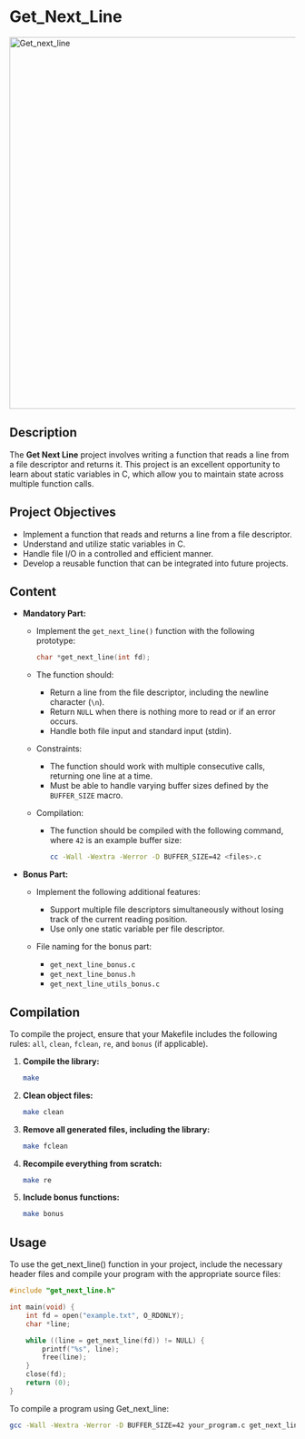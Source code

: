 # Get_Next_Line

<img width="654" alt="Get_next_line" src="https://github.com/user-attachments/assets/d42866fe-7b13-4c51-8cb1-97c2e8c323c8">

## Description

The **Get Next Line** project involves writing a function that reads a line from a file descriptor and returns it. This project is an excellent opportunity to learn about static variables in C, which allow you to maintain state across multiple function calls.

## Project Objectives

- Implement a function that reads and returns a line from a file descriptor.
- Understand and utilize static variables in C.
- Handle file I/O in a controlled and efficient manner.
- Develop a reusable function that can be integrated into future projects.

## Content

- **Mandatory Part:**
  - Implement the `get_next_line()` function with the following prototype:

    ```c
    char *get_next_line(int fd);
    ```

  - The function should:
    - Return a line from the file descriptor, including the newline character (`\n`).
    - Return `NULL` when there is nothing more to read or if an error occurs.
    - Handle both file input and standard input (stdin).

  - Constraints:
    - The function should work with multiple consecutive calls, returning one line at a time.
    - Must be able to handle varying buffer sizes defined by the `BUFFER_SIZE` macro.

  - Compilation:
    - The function should be compiled with the following command, where `42` is an example buffer size:
      ```bash
      cc -Wall -Wextra -Werror -D BUFFER_SIZE=42 <files>.c
      ```

- **Bonus Part:**
  - Implement the following additional features:
    - Support multiple file descriptors simultaneously without losing track of the current reading position.
    - Use only one static variable per file descriptor.

  - File naming for the bonus part:
    - `get_next_line_bonus.c`
    - `get_next_line_bonus.h`
    - `get_next_line_utils_bonus.c`

## Compilation

To compile the project, ensure that your Makefile includes the following rules: `all`, `clean`, `fclean`, `re`, and `bonus` (if applicable).

1. **Compile the library:**

   ```bash
   make
   ```

2. **Clean object files:**

   ```bash
   make clean
   ```

3. **Remove all generated files, including the library:**

   ```bash
   make fclean
   ```

4. **Recompile everything from scratch:**

   ```bash
   make re
   ```

5. **Include bonus functions:**

   ```bash
   make bonus
   ```

## Usage

To use the get_next_line() function in your project, include the necessary header files and compile your program with the appropriate source files:

```c
#include "get_next_line.h"

int main(void) {
    int fd = open("example.txt", O_RDONLY);
    char *line;

    while ((line = get_next_line(fd)) != NULL) {
        printf("%s", line);
        free(line);
    }
    close(fd);
    return (0);
}
```

To compile a program using Get_next_line:

```bash
gcc -Wall -Wextra -Werror -D BUFFER_SIZE=42 your_program.c get_next_line.c get_next_line_utils.c -o your_program
```
